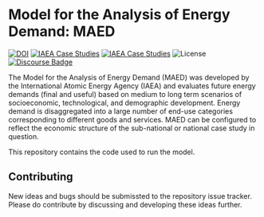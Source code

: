 # Model for the Analysis of Energy Demand: MAED
[![DOI](https://zenodo.org/badge/DOI/10.5281/zenodo.10189303.svg)](https://doi.org/10.5281/zenodo.10189303)
[![IAEA Case Studies](https://img.shields.io/badge/Documentation-MAED2-yellow)](https://www.iaea.org/publications/7430/model-for-analysis-of-energy-demand-maed-2)
[![IAEA Case Studies](https://img.shields.io/badge/Examples-IAEA_Case_Studies-red)](https://www.iaea.org/topics/energy-planning/case-studies)
![License](https://img.shields.io/github/license/Model-for-Analysis-of-Energy-Demand/MAED-Code)
[![Discourse Badge](https://img.shields.io/badge/Discourse-Community-pink)](https://forum.u4ria.org/)

The Model for the Analysis of Energy Demand (MAED) was developed by the International Atomic Energy Agency (IAEA) and evaluates future energy demands (final and useful) based on medium to long term scenarios of socioeconomic, technological, and demographic development. Energy demand is disaggregated into a large number of end-use categories corresponding to different goods and services. MAED can be configured to reflect the economic structure of the sub-national or national case study in question.

This repository contains the code used to run the model.

## Contributing
New ideas and bugs should be submissted to the repository issue tracker. Please do contribute by discussing and developing these ideas further.
